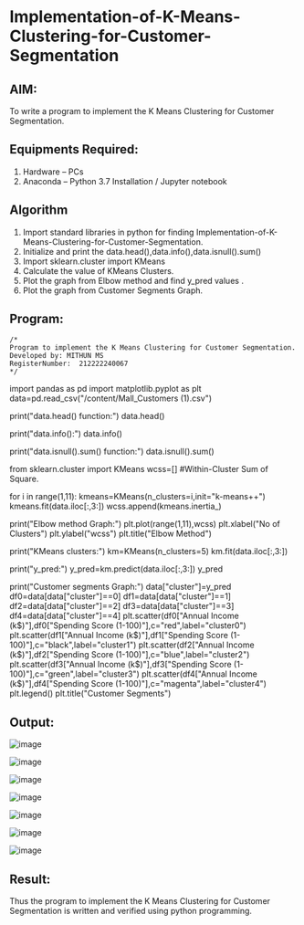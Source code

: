 # Implementation-of-K-Means-Clustering-for-Customer-Segmentation

## AIM:
To write a program to implement the K Means Clustering for Customer Segmentation.

## Equipments Required:
1. Hardware – PCs
2. Anaconda – Python 3.7 Installation / Jupyter notebook

## Algorithm
1. Import standard libraries in python for finding Implementation-of-K-Means-Clustering-for-Customer-Segmentation.
2. Initialize and print the data.head(),data.info(),data.isnull().sum()
3. Import sklearn.cluster import KMeans
4. Calculate the value of KMeans Clusters.
5. Plot the graph from Elbow method and find y_pred values .
6. Plot the graph from Customer Segments Graph.


## Program:
```
/*
Program to implement the K Means Clustering for Customer Segmentation.
Developed by: MITHUN MS
RegisterNumber:  212222240067
*/
```
import pandas as pd
import matplotlib.pyplot as plt
data=pd.read_csv("/content/Mall_Customers (1).csv")

print("data.head() function:")
data.head()

print("data.info():")
data.info()

print("data.isnull().sum() function:")
data.isnull().sum()

from sklearn.cluster import KMeans
wcss=[] #Within-Cluster Sum of Square.

for i in range(1,11):
  kmeans=KMeans(n_clusters=i,init="k-means++")
  kmeans.fit(data.iloc[:,3:])
  wcss.append(kmeans.inertia_)
  
print("Elbow method Graph:")
plt.plot(range(1,11),wcss)
plt.xlabel("No of Clusters")
plt.ylabel("wcss")
plt.title("Elbow Method")

print("KMeans clusters:")
km=KMeans(n_clusters=5)
km.fit(data.iloc[:,3:])

print("y_pred:")
y_pred=km.predict(data.iloc[:,3:])
y_pred

print("Customer segments Graph:")
data["cluster"]=y_pred
df0=data[data["cluster"]==0]
df1=data[data["cluster"]==1]
df2=data[data["cluster"]==2]
df3=data[data["cluster"]==3]
df4=data[data["cluster"]==4]
plt.scatter(df0["Annual Income (k$)"],df0["Spending Score (1-100)"],c="red",label="cluster0")
plt.scatter(df1["Annual Income (k$)"],df1["Spending Score (1-100)"],c="black",label="cluster1")
plt.scatter(df2["Annual Income (k$)"],df2["Spending Score (1-100)"],c="blue",label="cluster2")
plt.scatter(df3["Annual Income (k$)"],df3["Spending Score (1-100)"],c="green",label="cluster3")
plt.scatter(df4["Annual Income (k$)"],df4["Spending Score (1-100)"],c="magenta",label="cluster4")
plt.legend()
plt.title("Customer Segments")



## Output:

![image](https://github.com/andralikitha/Implementation-of-K-Means-Clustering-for-Customer-Segmentation/assets/131592130/090892af-3697-4485-b745-2ba9c497aba5)

![image](https://github.com/andralikitha/Implementation-of-K-Means-Clustering-for-Customer-Segmentation/assets/131592130/02055079-3ef8-44a8-a819-bfac03fe2bac)

![image](https://github.com/andralikitha/Implementation-of-K-Means-Clustering-for-Customer-Segmentation/assets/131592130/1fa88ff4-a4d4-47c0-96ec-b7baef003480)

![image](https://github.com/andralikitha/Implementation-of-K-Means-Clustering-for-Customer-Segmentation/assets/131592130/85a71a05-d1b2-4232-a567-2c4a3b2cb05e)

![image](https://github.com/andralikitha/Implementation-of-K-Means-Clustering-for-Customer-Segmentation/assets/131592130/663d335b-5991-413a-9c83-faaaf9188922)

![image](https://github.com/andralikitha/Implementation-of-K-Means-Clustering-for-Customer-Segmentation/assets/131592130/8d4b1060-28f6-4f70-aea5-7d4ebafafc12)

![image](https://github.com/andralikitha/Implementation-of-K-Means-Clustering-for-Customer-Segmentation/assets/131592130/0d1047a2-9213-4b64-8ebf-d86ad5c51533)


## Result:
Thus the program to implement the K Means Clustering for Customer Segmentation is written and verified using python programming.
